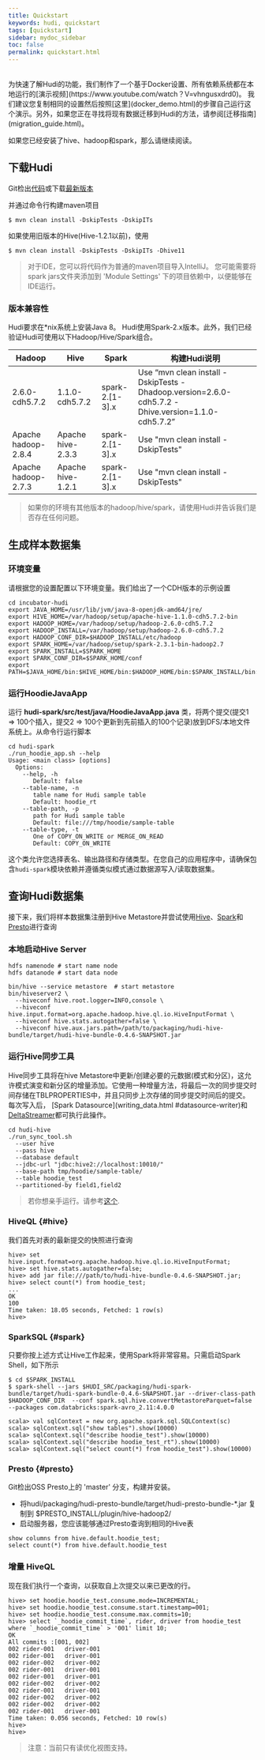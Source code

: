 ```yaml
---
title: Quickstart
keywords: hudi, quickstart
tags: [quickstart]
sidebar: mydoc_sidebar
toc: false
permalink: quickstart.html
---
```

<br/>
为快速了解Hudi的功能，我们制作了一个基于Docker设置、所有依赖系统都在本地运行的[演示视频](https://www.youtube.com/watch？V=vhngusxdrd0)。
我们建议您复制相同的设置然后按照[这里](docker_demo.html)的步骤自己运行这个演示。另外，如果您正在寻找将现有数据迁移到Hudi的方法，请参阅[迁移指南](migration_guide.html)。

如果您已经安装了hive、hadoop和spark，那么请继续阅读。

## 下载Hudi

Git检出[代码](https://github.com/apache/incubator-hudi)或下载[最新版本](https://github.com/apache/incubator-hudi/archive/hudi-0.4.5.zip)

并通过命令行构建maven项目

```
$ mvn clean install -DskipTests -DskipITs
```

如果使用旧版本的Hive(Hive-1.2.1以前)，使用
```
$ mvn clean install -DskipTests -DskipITs -Dhive11
```

> 对于IDE，您可以将代码作为普通的maven项目导入IntelliJ。
您可能需要将spark jars文件夹添加到 'Module Settings' 下的项目依赖中，以便能够在IDE运行。


### 版本兼容性

Hudi要求在*nix系统上安装Java 8。 Hudi使用Spark-2.x版本。此外，我们已经验证Hudi可使用以下Hadoop/Hive/Spark组合。

| Hadoop | Hive  | Spark | 构建Hudi说明 |
| ---- | ----- | ---- | ---- |
| 2.6.0-cdh5.7.2 | 1.1.0-cdh5.7.2 | spark-2.[1-3].x | Use “mvn clean install -DskipTests -Dhadoop.version=2.6.0-cdh5.7.2 -Dhive.version=1.1.0-cdh5.7.2” |
| Apache hadoop-2.8.4 | Apache hive-2.3.3 | spark-2.[1-3].x | Use "mvn clean install -DskipTests" |
| Apache hadoop-2.7.3 | Apache hive-1.2.1 | spark-2.[1-3].x | Use "mvn clean install -DskipTests" |

> 如果你的环境有其他版本的hadoop/hive/spark，请使用Hudi并告诉我们是否存在任何问题。

## 生成样本数据集

### 环境变量

请根据您的设置配置以下环境变量。我们给出了一个CDH版本的示例设置

```
cd incubator-hudi 
export JAVA_HOME=/usr/lib/jvm/java-8-openjdk-amd64/jre/
export HIVE_HOME=/var/hadoop/setup/apache-hive-1.1.0-cdh5.7.2-bin
export HADOOP_HOME=/var/hadoop/setup/hadoop-2.6.0-cdh5.7.2
export HADOOP_INSTALL=/var/hadoop/setup/hadoop-2.6.0-cdh5.7.2
export HADOOP_CONF_DIR=$HADOOP_INSTALL/etc/hadoop
export SPARK_HOME=/var/hadoop/setup/spark-2.3.1-bin-hadoop2.7
export SPARK_INSTALL=$SPARK_HOME
export SPARK_CONF_DIR=$SPARK_HOME/conf
export PATH=$JAVA_HOME/bin:$HIVE_HOME/bin:$HADOOP_HOME/bin:$SPARK_INSTALL/bin:$PATH
```

### 运行HoodieJavaApp

运行 __hudi-spark/src/test/java/HoodieJavaApp.java__ 类，将两个提交(提交1 => 100个插入，提交2 => 100个更新到先前插入的100个记录)放到DFS/本地文件系统上。从命令行运行脚本

```
cd hudi-spark
./run_hoodie_app.sh --help
Usage: <main class> [options]
  Options:
    --help, -h
       Default: false
    --table-name, -n
       table name for Hudi sample table
       Default: hoodie_rt
    --table-path, -p
       path for Hudi sample table
       Default: file:///tmp/hoodie/sample-table
    --table-type, -t
       One of COPY_ON_WRITE or MERGE_ON_READ
       Default: COPY_ON_WRITE
```

这个类允许您选择表名、输出路径和存储类型。在您自己的应用程序中，请确保包含`hudi-spark`模块依赖并遵循类似模式通过数据源写入/读取数据集。

## 查询Hudi数据集

接下来，我们将样本数据集注册到Hive Metastore并尝试使用[Hive](#hive)、[Spark](#spark)和[Presto](#presto)进行查询

### 本地启动Hive Server

```
hdfs namenode # start name node
hdfs datanode # start data node

bin/hive --service metastore  # start metastore
bin/hiveserver2 \
  --hiveconf hive.root.logger=INFO,console \
  --hiveconf hive.input.format=org.apache.hadoop.hive.ql.io.HiveInputFormat \
  --hiveconf hive.stats.autogather=false \
  --hiveconf hive.aux.jars.path=/path/to/packaging/hudi-hive-bundle/target/hudi-hive-bundle-0.4.6-SNAPSHOT.jar

```

### 运行Hive同步工具
Hive同步工具将在hive Metastore中更新/创建必要的元数据(模式和分区)，这允许模式演变和新分区的增量添加。它使用一种增量方法，将最后一次的同步提交时间存储在TBLPROPERTIES中，并且只同步上次存储的同步提交时间后的提交。
每次写入后， [Spark Datasource](writing_data.html #datasource-writer)和[DeltaStreamer](writing_data.html＃deltastreamer)都可执行此操作。


```
cd hudi-hive
./run_sync_tool.sh
  --user hive
  --pass hive
  --database default
  --jdbc-url "jdbc:hive2://localhost:10010/"
  --base-path tmp/hoodie/sample-table/
  --table hoodie_test
  --partitioned-by field1,field2

```

> 若你想亲手运行。请参考[这个](https://cwiki.apache.org/confluence/display/HUDI/Registering+sample+dataset+to+Hive+via+beeline).

### HiveQL {#hive}

我们首先对表的最新提交的快照进行查询

```
hive> set hive.input.format=org.apache.hadoop.hive.ql.io.HiveInputFormat;
hive> set hive.stats.autogather=false;
hive> add jar file:///path/to/hudi-hive-bundle-0.4.6-SNAPSHOT.jar;
hive> select count(*) from hoodie_test;
...
OK
100
Time taken: 18.05 seconds, Fetched: 1 row(s)
hive>
```

### SparkSQL {#spark}

只要你按上述方式让Hive工作起来，使用Spark将非常容易。只需启动Spark Shell，如下所示

```
$ cd $SPARK_INSTALL
$ spark-shell --jars $HUDI_SRC/packaging/hudi-spark-bundle/target/hudi-spark-bundle-0.4.6-SNAPSHOT.jar --driver-class-path $HADOOP_CONF_DIR  --conf spark.sql.hive.convertMetastoreParquet=false --packages com.databricks:spark-avro_2.11:4.0.0

scala> val sqlContext = new org.apache.spark.sql.SQLContext(sc)
scala> sqlContext.sql("show tables").show(10000)
scala> sqlContext.sql("describe hoodie_test").show(10000)
scala> sqlContext.sql("describe hoodie_test_rt").show(10000)
scala> sqlContext.sql("select count(*) from hoodie_test").show(10000)
```

### Presto {#presto}

Git检出OSS Presto上的 'master' 分支，构建并安装。

* 将hudi/packaging/hudi-presto-bundle/target/hudi-presto-bundle-*.jar 复制到 $PRESTO_INSTALL/plugin/hive-hadoop2/
* 启动服务器，您应该能够通过Presto查询到相同的Hive表

```
show columns from hive.default.hoodie_test;
select count(*) from hive.default.hoodie_test
```

### 增量 HiveQL

现在我们执行一个查询，以获取自上次提交以来已更改的行。

```
hive> set hoodie.hoodie_test.consume.mode=INCREMENTAL;
hive> set hoodie.hoodie_test.consume.start.timestamp=001;
hive> set hoodie.hoodie_test.consume.max.commits=10;
hive> select `_hoodie_commit_time`, rider, driver from hoodie_test where `_hoodie_commit_time` > '001' limit 10;
OK
All commits :[001, 002]
002	rider-001	driver-001
002	rider-001	driver-001
002	rider-002	driver-002
002	rider-001	driver-001
002	rider-001	driver-001
002	rider-002	driver-002
002	rider-001	driver-001
002	rider-002	driver-002
002	rider-002	driver-002
002	rider-001	driver-001
Time taken: 0.056 seconds, Fetched: 10 row(s)
hive>
hive>
```

> 注意：当前只有读优化视图支持。
